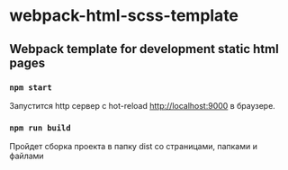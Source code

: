 # webpack-html-scss-template

## Webpack template for development static html pages

### `npm start`

Запустится http сервер с hot-reload
[http://localhost:9000](http://localhost:9000) в браузере.

### `npm run build`

Пройдет сборка проекта в папку dist со страницами, папками и файлами
